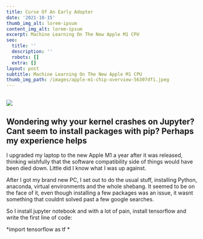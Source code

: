 ```yaml
---
title: Curse Of An Early Adopter
date: '2021-10-15'
thumb_img_alt: lorem-ipsum
content_img_alt: lorem-ipsum
excerpt: Machine Learning On The New Apple M1 CPU
seo:
  title: ''
  description: ''
  robots: []
  extra: []
layout: post
subtitle: Machine Learning On The New Apple M1 CPU
thumb_img_path: /images/apple-m1-chip-overview-56307df1.jpeg
---
```

## ![](/images/apple-m1-chip-overview.jpeg)



## Wondering why your kernel crashes on Jupyter? Cant seem to install packages with pip? Perhaps my experience helps

I upgraded my laptop to the new Apple M1 a year after it was released, thinking wishfully that the software compatibility side of things would have been died down. Little did I know what I was up against. 

After I got my brand new PC, I set out to do the usual stuff, installing Python, anaconda, virtual environments and the whole shebang. It seemed to be on the face of it, even though installing a few packages was an issue, it wasnt something that couldnt solved past a few google searches. 

 So I install jupyter notebook and with a lot of pain, install tensorflow and write the first line of code: 

*import tensorflow as tf *

